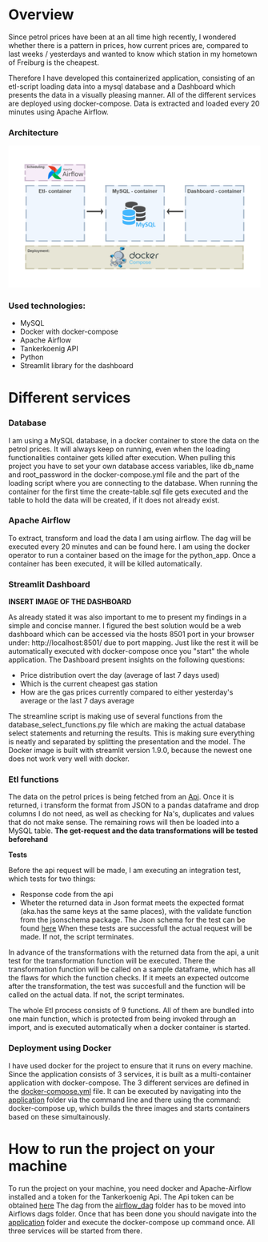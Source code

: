 # Overview

Since petrol prices have been at an all time high recently, I wondered whether there is a pattern in prices, how current prices are, compared to last weeks / yesterdays and wanted to know which station in my hometown of Freiburg is the cheapest.

Therefore I have developed this containerized application, consisting of an etl-script loading data into a mysql database and a Dashboard which presents the data in a visually pleasing manner. All of the different services are deployed using docker-compose. Data is extracted and loaded every 20 minutes using Apache Airflow.

### Architecture

![](https://github.com/dominikhei/petrol_prices/blob/master/images/petrol.png)

### Used technologies:

- MySQL
- Docker with docker-compose
- Apache Airflow
- Tankerkoenig API
- Python 
- Streamlit library for the dashboard

# Different services

### Database 
I am using a MySQL database, in a docker container to store the data on the petrol prices. It will always keep on running, even when the loading functionalities container gets killed after execution. When pulling this project you have to set your own database access variables, like db_name and root_password in the docker-compose.yml file and the part of the loading script where you are connecting to the database.  When running the container for the first time the create-table.sql file gets executed and the table to hold the data will be created, if it does not already exist.

### Apache Airflow

To extract, transform and load the data I am using airflow. The dag will be executed every 20 minutes and can be found here. I am using the docker operator to run a container based on the image for the python_app. Once a container has been executed, it will be killed automatically. 

### Streamlit Dashboard

__INSERT IMAGE OF THE DASHBOARD__

As already stated it was also important to me to present my findings in a simple and concise manner. I figured the best solution would be a web dashboard which can be accessed via the hosts 8501 port in your browser under: http://localhost:8501/ due to port mapping.
Just like the rest it will be automatically executed with docker-compose once you "start" the whole application.  The Dashboard present insights on the following questions:

- Price distribution overt the day (average of last 7 days used)
- Which is the current cheapest gas station
- How are the gas prices currently compared to either yesterday's average or the last 7 days average

The streamline script is making use of several functions from the database_select_functions.py file which are making the actual database select statements and returning the results. This is making sure everything is neatly and separated by splitting the presentation and the model.
The Docker image is built with streamlit version 1.9.0, because the newest one does not work very well with docker. 


### Etl functions

The data on the petrol prices is being fetched from an [Api](https://creativecommons.tankerkoenig.de). Once it is returned, i transform the format from JSON to a pandas dataframe and drop columns I do not need, as well as checking for Na's, duplicates and values that do not make sense. The remaining rows will then be loaded into a MySQL table. __The get-request and the data transformations will be tested beforehand__

**Tests**

Before the api request will be made, I am executing an integration test, which tests for two things:
- Response code from the api
- Wheter the returned data in Json format meets the expected format (aka.has the same keys at the same places), with the validate function from the jsonschema package. The Json schema for the test can be found [here](https://github.com/dominikhei/petrol_prices/blob/master/application/loading_script/api_schema.py)
When these tests are successfull the actual request will be made. If not, the script terminates.

In advance of the transformations with the returned data from the api, a unit test for the transformation function will be executed. There the transformation function will be called on a sample dataframe, which has all the flaws for which the function checks. If it meets an expected outcome after the transformation, the test was succesfull and the function will be called on the actual data. If not, the script terminates. 

The whole Etl process consists of 9 functions. 
All of them are bundled into one main function, which is protected from being invoked through an import, and is executed automatically when a docker container is started. 


### Deployment using Docker

I have used docker for the project to ensure that it runs on every machine. 
Since the application consists of 3 services, it is built as a multi-container application with docker-compose. The 3 different services are defined in the [docker-compose.yml](https://github.com/dominikhei/petrol_prices/blob/master/application/docker-compose.yml) file. It can be executed by navigating into the [application](https://github.com/dominikhei/petrol_prices/tree/master/application) folder via the command line and there using the command: docker-compose up, which builds the three images and starts containers based on these simultainously.


# How to run the project on your machine 

To run the project on your machine, you need docker and Apache-Airflow installed and a token for the Tankerkoenig Api. 
The Api token can be obtained [here](https://creativecommons.tankerkoenig.de)
The dag from the [airflow_dag](https://github.com/dominikhei/petrol_prices/blob/master/airflow_dag/petrol_etl_dag.py) folder has to be moved into Airflows dags folder. Once that has been done you should navigate into the [application](https://github.com/dominikhei/petrol_prices/tree/master/application) folder and execute the docker-compose up command once. All three services will be started from there. 

